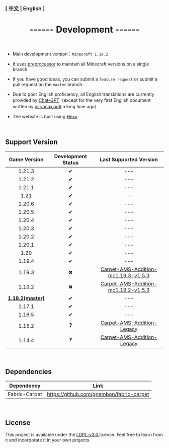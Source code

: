 ### [ [中文](/carpetamsaddition/Development) | English ]

# <center>------ Development ------</center>

&emsp;

- Main development version：`Minecraft 1.18.2`

  

- It uses [preprocessor](https://github.com/ReplayMod/preprocessor) to maintain all Minecraft versions on a single branch

  

- If you have good ideas, you can submit a `feature request` or submit a pull request on the `master` branch

  

- Due to poor English proficiency, all English translations are currently provided by [Chat-GPT](https://openai.com/blog/chatgpt)（except for the very first English document written by [nirvanaxiao6](https://github.com/nirvanaxiao6) a long time ago）



- The website is built using [Hexo]([Hexo](https://hexo.io/zh-cn/index.html))

&emsp;

## Support Version

|       Game Version        | Development Status |                    Last Supported Version                    |
| :-----------------------: | :----------------: | :----------------------------------------------------------: |
|          1.21.3           |         ✔          |                             ---                              |
|          1.21.2           |         ✔          |                             ---                              |
|          1.21.1           |         ✔          |                             ---                              |
|           1.21            |         ✔          |                             ---                              |
|          1.20.6           |         ✔          |                             ---                              |
|          1.20.5           |         ✔          |                             ---                              |
|          1.20.4           |         ✔          |                             ---                              |
|          1.20.3           |         ✔          |                             ---                              |
|          1.20.2           |         ✔          |                             ---                              |
|          1.20.1           |         ✔          |                             ---                              |
|           1.20            |         ✔          |                             ---                              |
|          1.19.4           |         ✔          |                             ---                              |
|          1.19.3           |         ✖          | [Carpet-AMS-Addition-mc1.19.3-v1.5.3](https://github.com/Minecraft-AMS/Carpet-AMS-Addition/releases/tag/v1.11.2%26v1.5.3) |
|          1.19.2           |         ✖          | [Carpet-AMS-Addition-mc1.19.2-v1.5.3](https://github.com/Minecraft-AMS/Carpet-AMS-Addition/releases/tag/v1.11.2%26v1.5.3) |
| **<u>1.18.2(master)</u>** |         ✔          |                             ---                              |
|          1.17.1           |         ✔          |                             ---                              |
|          1.16.5           |         ✔          |                             ---                              |
|          1.15.2           |         ❓          | [ Carpet-AMS-Addition-Legacy](https://github.com/1024-byteeeee/Carpet-AMS-Addition-Legacy) |
|          1.14.4           |         ❓          | [ Carpet-AMS-Addition-Legacy](https://github.com/1024-byteeeee/Carpet-AMS-Addition-Legacy) |

&emsp;

## Dependencies
|  Dependency   |                   Link                   |
| :-----------: | :--------------------------------------: |
| Fabric-Carpet | https://github.com/gnembon/fabric-carpet |

&emsp;

## License
This project is available under the [ LGPL-v3.0 ](https://choosealicense.com/licenses/lgpl-3.0/) license. Feel free to learn from it and incorporate it in your own projects.